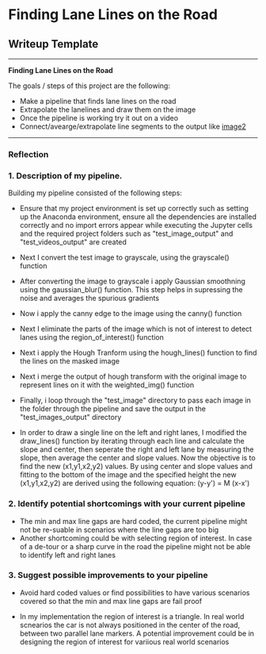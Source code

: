 # **Finding Lane Lines on the Road** 

## Writeup Template
---

**Finding Lane Lines on the Road**

The goals / steps of this project are the following:

* Make a pipeline that finds lane lines on the road
* Extrapolate the lanelines and draw them on the image
* Once the pipeline is working try it out on a video
* Connect/avearge/extrapolate line segments to the output like [image2]



[//]: # (Image References)

[image1]: ./examples/grayscale.jpg "Grayscale"
[image2]: ./examples/laneLines_thirdPass.jpg "thirdpass"

---

### Reflection

### 1. Description of my pipeline. 

Building my pipeline consisted of the following steps:

* Ensure that my project environment is set up correctly such as setting up the Anaconda environment, ensure all the dependencies are installed correctly and no import errors appear while executing the Jupyter cells and the required project folders such as "test_image_output" and "test_videos_output" are created

* Next I convert the test image to grayscale, using the grayscale() function

* After converting the image to grayscale i apply Gaussian smoothning using the gaussian_blur() function. This step helps in supressing the noise and averages the spurious gradients

* Now i apply the canny edge to the image using the canny() function

* Next I eliminate the parts of the image which is not of interest to detect lanes using the region_of_interest()  function 

* Next i apply the Hough Tranform using the hough_lines() function to find the lines on the masked image 

* Next i merge the output of hough transform with the original image to represent lines on it with the weighted_img() function

* Finally, i loop through the "test_image" directory to pass each image in the folder through the pipeline and save the output in the "test_images_output" directory 

* In order to draw a single line on the left and right lanes, I modified the draw_lines() function by iterating through each line and calculate the slope and center, then seperate the right and left lane by measuring the slope, then average the center and slope values. Now the objective is to find the new (x1,y1,x2,y2) values. By using center and slope values 
and fitting to the bottom of the image and the specified height the new (x1,y1,x2,y2) are derived using the following equation:  (y-y') = M (x-x')


### 2. Identify potential shortcomings with your current pipeline
* The min and max line gaps are hard coded, the current pipeline might not be re-suable in scenarios where the line gaps are too big
* Another shortcoming could be with selecting region of interest. In case of a de-tour or a sharp curve in the road the pipeline might not be able to identify left and right lanes


### 3. Suggest possible improvements to your pipeline
* Avoid hard coded values or find possibilities to have various scenarios covered so that the min and max line gaps are fail proof

* In my implementation the region of interest is a triangle. In real world scnearios the car is not always positioned in the center of the road, between two parallel lane markers. A potential improvement could be in designing the region of interest for variious real world scenarios


